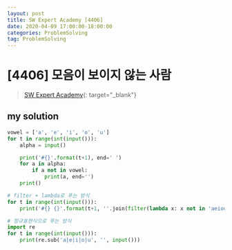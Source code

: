 ```yaml
---
layout: post
title: SW Expert Academy [4406]
date: 2020-04-09 17:00:00-18:00:00
categories: ProblemSolving
tag: ProblemSolving
---
```


# [4406] 모음이 보이지 않는 사람
> [SW Expert Academy](https://swexpertacademy.com/main/main.do){: target="_blank"}

## my solution
```python
vowel = ['a', 'e', 'i', 'o', 'u']
for t in range(int(input())):
    alpha = input()

    print('#{}'.format(t+1), end=' ')
    for a in alpha:
        if a not in vowel:
            print(a, end='')
    print()

# filter + lambda로 푸는 방식
for t in range(int(input())):
    print('#{} {}'.format(t+1, ''.join(filter(lambda x: x not in 'aeiou', input()))))

# 정규표현식으로 푸는 방식
import re
for t in range(int(input())):
    print(re.sub('a|e|i|o|u', '', input()))
```
